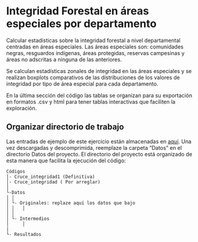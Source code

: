 Integridad Forestal en áreas especiales por departamento
================
Calcular estadísticas sobre la integridad forestal a nivel departamental centradas en áreas especiales.
Las áreas especiales son: comunidades negras,  resguardos indígenas, áreas protegidas, reservas campesinas y áreas no adscritas a ninguna de las anteriores. 

Se calculan estadísticas zonales de integridad en las áreas especiales y se realizan boxplots comparativos de las distribuciones de los valores de integridad por tipo de área especial para cada departamento.

En la última sección del código las tablas se organizan para su exportación en formatos .csv y html para tener tablas interactivas que faciliten la exploración. 

## Organizar directorio de trabajo

Las entradas de ejemplo de este ejercicio están almacenadas en [aquí](https://drive.google.com/file/d/1I2_rbLos8ysJSRRXa6Y9gv0YXe3Pbjat/view?usp=drive_link).
Una vez descargadas y descomprimida, reemplaze la carpeta “Datos” en el directorio Datos del proyecto.
El directorio del proyecto está organizado de esta manera que facilita la ejecución del
código:

    Códigos
    │- Cruce_integridad1 (Definitiva)
    │- Cruce_integridad ( Por arreglar)
    │    
    └-Datos
    │ │
    │ └- Originales: replaze aquí los datos que bajo
    │ │   │
    │ │   
    │ └- Intermedios
    │     │     
    |
    └- Resultados

